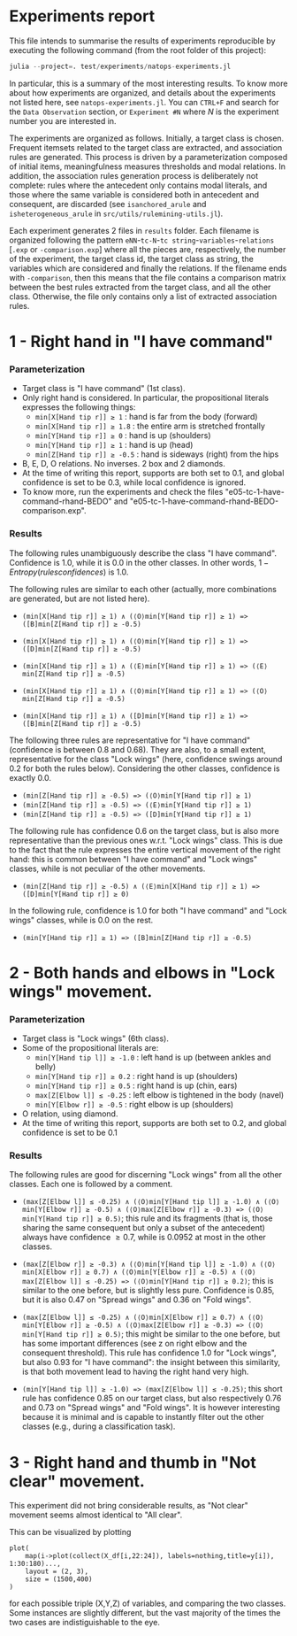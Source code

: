 # Experiments report
This file intends to summarise the results of experiments reproducible by executing the following command (from the root folder of this project):
```julia
julia --project=. test/experiments/natops-experiments.jl
```

In particular, this is a summary of the most interesting results. To know more about how experiments are organized, and details about the experiments not listed here, see ```natops-experiments.jl```. You can ```CTRL+F``` and search for the ```Data Observation``` section, or ```Experiment #N``` where $N$ is the experiment number you are interested in.

The experiments are organized as follows.
Initially, a target class is chosen.
Frequent itemsets related to the target class are extracted, and association rules are generated.
This process is driven by a parameterization composed of initial items, meaningfulness measures thresholds and modal relations. In addition, the association rules generation process is deliberately not complete: rules where the antecedent only contains modal literals, and those where the same variable is considered both in antecedent and consequent, are discarded (see ```isanchored_arule``` and ```isheterogeneous_arule``` in ```src/utils/rulemining-utils.jl```).

Each experiment generates 2 files in ```results``` folder.
Each filename is organized following the pattern
```eNN```-```tc-N```-```tc string```-```variables```-```relations``` [```.exp``` or ```-comparison.exp```]
where all the pieces are, respectively, the number of the experiment, the target class id, the target class as string, the variables which are considered and finally the relations.
If the filename ends with ```-comparison```, then this means that the file contains a comparison matrix between the best rules extracted from the target class, and all the other class.
Otherwise, the file only contains only a list of extracted association rules.

# 1 - Right hand in "I have command"

### Parameterization
- Target class is "I have command" (1st class).
- Only right hand is considered. In particular, the propositional literals expresses the following things:
    * ```min[X[Hand tip r]] ≥ 1``` : hand is far from the body (forward)
    * ```min[X[Hand tip r]] ≥ 1.8``` : the entire arm is stretched frontally
    * ```min[Y[Hand tip r]] ≥ 0``` : hand is up (shoulders)
    * ```min[Y[Hand tip r]] ≥ 1``` : hand is up (head)
    * ```min[Z[Hand tip r]] ≥ -0.5``` : hand is sideways (right) from the hips
- B, E, D, O relations. No inverses. 2 box and 2 diamonds.
- At the time of writing this report, supports are both set to $0.1$, and global confidence is set to be $0.3$, while local confidence is ignored.
- To know more, run the experiments and check the files "e05-tc-1-have-command-rhand-BEDO" and "e05-tc-1-have-command-rhand-BEDO-comparison.exp".

### Results
The following rules unambiguously describe the class "I have command".
Confidence is 1.0, while it is 0.0 in the other classes.
In other words, $1-Entropy(rules confidences)$ is 1.0.

The following rules are similar to each other (actually, more combinations are generated, but are not listed here).

- ```(min[X[Hand tip r]] ≥ 1) ∧ (⟨O⟩min[Y[Hand tip r]] ≥ 1) => ([B]min[Z[Hand tip r]] ≥ -0.5)```

- ```(min[X[Hand tip r]] ≥ 1) ∧ (⟨O⟩min[Y[Hand tip r]] ≥ 1) => ([D]min[Z[Hand tip r]] ≥ -0.5)```

- ```(min[X[Hand tip r]] ≥ 1) ∧ (⟨E⟩min[Y[Hand tip r]] ≥ 1) => (⟨E⟩min[Z[Hand tip r]] ≥ -0.5)```

- ```(min[X[Hand tip r]] ≥ 1) ∧ (⟨O⟩min[Y[Hand tip r]] ≥ 1) => (⟨O⟩min[Z[Hand tip r]] ≥ -0.5)```

- ```(min[X[Hand tip r]] ≥ 1) ∧ ([D]min[Y[Hand tip r]] ≥ 1) => ([B]min[Z[Hand tip r]] ≥ -0.5)```

The following three rules are representative for "I have command" (confidence is between $0.8$ and $0.68$). They are also, to a small extent, representative for the class "Lock wings" (here, confidence swings around $0.2$ for both the rules below). Considering the other classes, confidence is exactly $0.0$.

- ```(min[Z[Hand tip r]] ≥ -0.5) => (⟨O⟩min[Y[Hand tip r]] ≥ 1)```
- ```(min[Z[Hand tip r]] ≥ -0.5) => (⟨E⟩min[Y[Hand tip r]] ≥ 1)```
- ```(min[Z[Hand tip r]] ≥ -0.5) => ([D]min[Y[Hand tip r]] ≥ 1)```

The following rule has confidence $0.6$ on the target class, but is also more representative than the previous ones w.r.t. "Lock wings" class. This is due to the fact that the rule expresses the entire vertical movement of the right hand: this is common between "I have command" and "Lock wings" classes, while is not peculiar of the other movements. 

- ```(min[Z[Hand tip r]] ≥ -0.5) ∧ (⟨E⟩min[X[Hand tip r]] ≥ 1) => ([D]min[Y[Hand tip r]] ≥ 0)```

In the following rule, confidence is $1.0$ for both "I have command" and "Lock wings" classes, while is $0.0$ on the rest.

- ```(min[Y[Hand tip r]] ≥ 1) => ([B]min[Z[Hand tip r]] ≥ -0.5)```

# 2 - Both hands and elbows in "Lock wings" movement.

### Parameterization
- Target class is "Lock wings" (6th class).
- Some of the propositional literals are:
    * ```min[Y[Hand tip l]] ≥ -1.0``` : left hand is up (between ankles and belly)
    * ```min[Y[Hand tip r]] ≥ 0.2``` : right hand is up (shoulders)
    * ```min[Y[Hand tip r]] ≥ 0.5``` : right hand is up (chin, ears)
    * ```max[Z[Elbow l]] ≤ -0.25``` : left elbow is tightened in the body (navel)
    * ```min[Y[Elbow r]] ≥ -0.5``` : right elbow is  up (shoulders)
- O relation, using diamond.
- At the time of writing this report, supports are both set to $0.2$, and global confidence is set to be $0.1$

### Results

The following rules are good for discerning "Lock wings" from all the other classes. Each one is followed by a comment.

- ```(max[Z[Elbow l]] ≤ -0.25) ∧ (⟨O⟩min[Y[Hand tip l]] ≥ -1.0) ∧ (⟨O⟩min[Y[Elbow r]] ≥ -0.5) ∧ (⟨O⟩max[Z[Elbow r]] ≥ -0.3) => (⟨O⟩min[Y[Hand tip r]] ≥ 0.5)```; this rule and its fragments (that is, those sharing the same consequent but only a subset of the antecedent) always have confidence $\geq 0.7$, while is $0.0952$ at most in the other classes.

- ```(max[Z[Elbow r]] ≥ -0.3) ∧ (⟨O⟩min[Y[Hand tip l]] ≥ -1.0) ∧ (⟨O⟩min[X[Elbow r]] ≥ 0.7) ∧ (⟨O⟩min[Y[Elbow r]] ≥ -0.5) ∧ (⟨O⟩max[Z[Elbow l]] ≤ -0.25) => (⟨O⟩min[Y[Hand tip r]] ≥ 0.2)```; this is similar to the one before, but is slightly less pure. Confidence is $0.85$, but it is also $0.47$ on "Spread wings" and $0.36$ on "Fold wings".

- ```(max[Z[Elbow l]] ≤ -0.25) ∧ (⟨O⟩min[X[Elbow r]] ≥ 0.7) ∧ (⟨O⟩min[Y[Elbow r]] ≥ -0.5) ∧ (⟨O⟩max[Z[Elbow r]] ≥ -0.3) => (⟨O⟩min[Y[Hand tip r]] ≥ 0.5)```; this might be similar to the one before, but has some important differences (see z on right elbow and the consequent threshold). This rule has confidence $1.0$ for "Lock wings", but also $0.93$ for "I have command": the insight between this similarity, is that both movement lead to having the right hand very high.

- ```(min[Y[Hand tip l]] ≥ -1.0) => (max[Z[Elbow l]] ≤ -0.25)```; this short rule has confidence $0.85$ on our target class, but also respectively $0.76$ and $0.73$ on "Spread wings" and "Fold wings". It is however interesting because it is minimal and is capable to instantly filter out the other classes (e.g., during a classification task).

# 3 - Right hand and thumb in "Not clear" movement.

This experiment did not bring considerable results, as "Not clear" movement seems almost identical to "All clear".

This can be visualized by plotting

```
plot(
    map(i->plot(collect(X_df[i,22:24]), labels=nothing,title=y[i]), 1:30:180)...,
    layout = (2, 3),
    size = (1500,400)
)
```

for each possible triple (X,Y,Z) of variables, and comparing the two classes. Some instances are slightly different, but the vast majority of the times the two cases are indistiguishable to the eye.